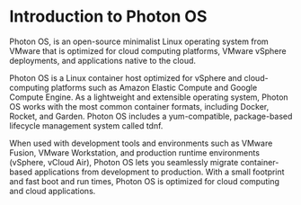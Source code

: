 # Introduction to Photon OS

Photon OS, is an open-source minimalist Linux operating system from VMware that is optimized for cloud computing platforms, VMware vSphere deployments, and applications native to the cloud. 

Photon OS is a Linux container host optimized for vSphere and cloud-computing platforms such as Amazon Elastic Compute and Google Compute Engine. As a lightweight and extensible operating system, Photon OS works with the most common container formats, including Docker, Rocket, and Garden. Photon OS includes a yum-compatible, package-based lifecycle management system called tdnf.

When used with development tools and environments such as VMware Fusion, VMware Workstation, and production runtime environments (vSphere, vCloud Air), Photon OS lets you seamlessly migrate container-based applications from development to production. With a small footprint and fast boot and run times, Photon OS is optimized for cloud computing and cloud  applications.  
